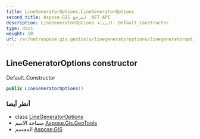 ```yaml
---
title: LineGeneratorOptions.LineGeneratorOptions
second_title: Aspose.GIS لمرجع .NET API
description: LineGeneratorOptions البناء. Default_Constructor
type: docs
weight: 10
url: /ar/net/aspose.gis.geotools/linegeneratoroptions/linegeneratoroptions/
---
```

## LineGeneratorOptions constructor

Default_Constructor

```csharp
public LineGeneratorOptions()
```

### أنظر أيضا

* class [LineGeneratorOptions](../)
* مساحة الاسم [Aspose.Gis.GeoTools](../../linegeneratoroptions/)
* المجسم [Aspose.GIS](../../../)


